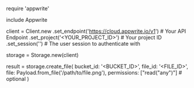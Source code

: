 require 'appwrite'

include Appwrite

client = Client.new
    .set_endpoint('https://cloud.appwrite.io/v1') # Your API Endpoint
    .set_project('<YOUR_PROJECT_ID>') # Your project ID
    .set_session('') # The user session to authenticate with

storage = Storage.new(client)

result = storage.create_file(
    bucket_id: '<BUCKET_ID>',
    file_id: '<FILE_ID>',
    file: Payload.from_file('/path/to/file.png'),
    permissions: ["read("any")"] # optional
)
